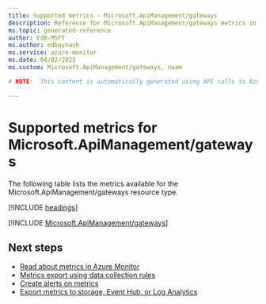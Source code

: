 ```yaml
---
title: Supported metrics - Microsoft.ApiManagement/gateways
description: Reference for Microsoft.ApiManagement/gateways metrics in Azure Monitor.
ms.topic: generated-reference
author: EdB-MSFT
ms.author: edbaynash
ms.service: azure-monitor
ms.date: 04/02/2025
ms.custom: Microsoft.ApiManagement/gateways, naam

# NOTE:  This content is automatically generated using API calls to Azure. Any edits made on these files will be overwritten in the next run of the script. 

---
```


  
# Supported metrics for Microsoft.ApiManagement/gateways
  
The following table lists the metrics available for the Microsoft.ApiManagement/gateways resource type.  
  
  
[!INCLUDE [headings](~/reusable-content/ce-skilling/azure/includes/azure-monitor/reference/metrics/metrics-headings.md)]  
  
 

[!INCLUDE [Microsoft.ApiManagement/gateways](~/reusable-content/ce-skilling/azure/includes/azure-monitor/reference/metrics/microsoft-apimanagement-gateways-metrics-include.md)]  



## Next steps

- [Read about metrics in Azure Monitor](/azure/azure-monitor/data-platform)
- [Metrics export using data collection rules](/azure/azure-monitor/essentials/data-collection-metrics)
- [Create alerts on metrics](/azure/azure-monitor/alerts/alerts-overview)
- [Export metrics to storage, Event Hub, or Log Analytics](/azure/azure-monitor/essentials/platform-logs-overview)
